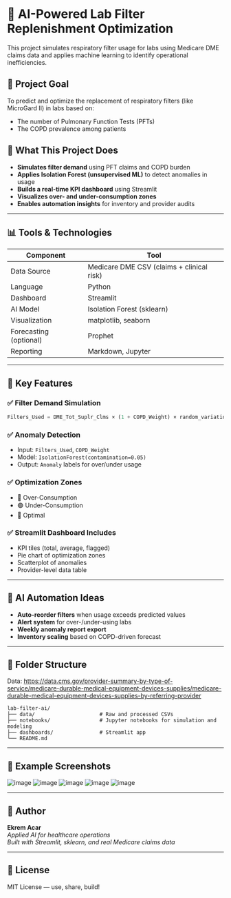 
# 🧪 AI-Powered Lab Filter Replenishment Optimization

This project simulates respiratory filter usage for labs using Medicare DME claims data and applies machine learning to identify operational inefficiencies.

## 🎯 Project Goal

To predict and optimize the replacement of respiratory filters (like MicroGard II) in labs based on:
- The number of Pulmonary Function Tests (PFTs)
- The COPD prevalence among patients

## 🧠 What This Project Does

- **Simulates filter demand** using PFT claims and COPD burden
- **Applies Isolation Forest (unsupervised ML)** to detect anomalies in usage
- **Builds a real-time KPI dashboard** using Streamlit
- **Visualizes over- and under-consumption zones**
- **Enables automation insights** for inventory and provider audits

---

## 📊 Tools & Technologies

| Component | Tool |
|----------|------|
| Data Source | Medicare DME CSV (claims + clinical risk) |
| Language | Python |
| Dashboard | Streamlit |
| AI Model | Isolation Forest (sklearn) |
| Visualization | matplotlib, seaborn |
| Forecasting (optional) | Prophet |
| Reporting | Markdown, Jupyter |

---

## 🧩 Key Features

### ✅ Filter Demand Simulation
```python
Filters_Used = DME_Tot_Suplr_Clms × (1 + COPD_Weight) × random_variation
```

### ✅ Anomaly Detection
- Input: `Filters_Used`, `COPD_Weight`
- Model: `IsolationForest(contamination=0.05)`
- Output: `Anomaly` labels for over/under usage

### ✅ Optimization Zones
- 🔴 Over-Consumption
- 🟢 Under-Consumption
- 🔵 Optimal

### ✅ Streamlit Dashboard Includes
- KPI tiles (total, average, flagged)
- Pie chart of optimization zones
- Scatterplot of anomalies
- Provider-level data table

---

## 🔁 AI Automation Ideas

- **Auto-reorder filters** when usage exceeds predicted values
- **Alert system** for over-/under-using labs
- **Weekly anomaly report export**
- **Inventory scaling** based on COPD-driven forecast

---

## 📁 Folder Structure
Data: https://data.cms.gov/provider-summary-by-type-of-service/medicare-durable-medical-equipment-devices-supplies/medicare-durable-medical-equipment-devices-supplies-by-referring-provider
```
lab-filter-ai/
├── data/                     # Raw and processed CSVs
├── notebooks/                # Jupyter notebooks for simulation and modeling
├── dashboards/               # Streamlit app
└── README.md
```

---

## 📸 Example Screenshots

![image](https://github.com/user-attachments/assets/d9d01440-ff35-40eb-9e6e-4b17c9a6bb29)
![image](https://github.com/user-attachments/assets/da6b21cb-7865-43ac-9180-848301ce12a4)
![image](https://github.com/user-attachments/assets/a527c9d1-c7d9-45dc-9c19-0f83bdee4ef7)
![image](https://github.com/user-attachments/assets/b9fbbb72-438b-45cb-bb4b-20edb4dd3720)
![image](https://github.com/user-attachments/assets/9ccd59ad-809f-4c07-b9e8-0a827fda7e9e)


---

## 🧠 Author

**Ekrem Acar**  
_Applied AI for healthcare operations_  
_Built with Streamlit, sklearn, and real Medicare claims data_

---

## 📜 License

MIT License — use, share, build!
